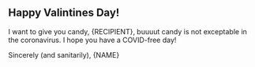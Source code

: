 ## Happy Valintines Day!

I want to give you candy, {RECIPIENT}, buuuut candy is not exceptable in the coronavirus.
I hope you have a COVID-free day!

Sincerely (and sanitarily), {NAME}
